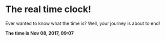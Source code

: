 # The real time clock!

Ever wanted to know what the time is? Well, your journey is about to end!

**The time is Nov 08, 2017, 09:07**